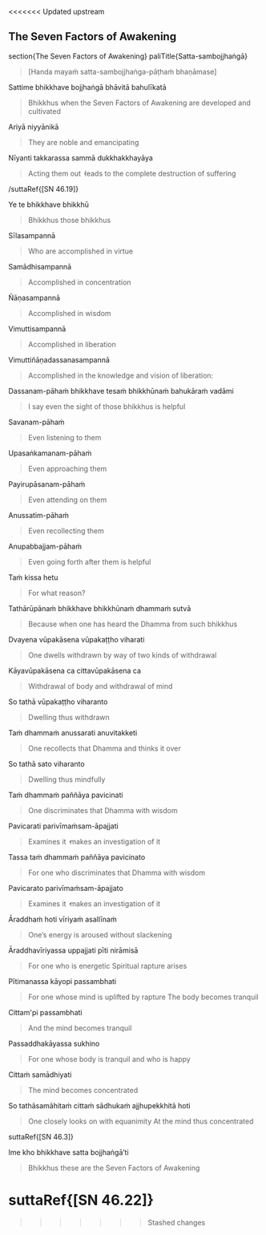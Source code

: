 <<<<<<< Updated upstream
## The Seven Factors of Awakening<a id="seven-factors-of-awakening"></a>
section{The Seven Factors of Awakening}
paliTitle{Satta-sambojjhaṅgā}

> [Handa mayaṁ satta-sambojjhaṅga-pāṭhaṁ bhaṇāmase]

Sattime bhikkhave bojjhaṅgā bhāvitā bahulīkatā

<div class="english">

> Bhikkhus when the Seven Factors of Awakening are developed and cultivated

</div>

Ariyā niyyānikā

<div class="english">

> They are noble and emancipating

</div>

Nīyanti takkarassa sammā dukkhakkhayāya

<div class="english">

> Acting them out  ̓  leads to the complete destruction of suffering

</div>

/suttaRef{[SN 46.19]}

Ye te bhikkhave bhikkhū

<div class="english">

> Bhikkhus those bhikkhus

</div>

Sīlasampannā

<div class="english">

> Who are accomplished in virtue

</div>

Samādhisampannā

<div class="english">

> Accomplished in concentration

</div>

Ñāṇasampannā

<div class="english">

> Accomplished in wisdom

</div>

Vimuttisampannā

<div class="english">

> Accomplished in liberation

</div>

Vimuttiñāṇadassanasampannā

<div class="english">

> Accomplished in the knowledge and vision of liberation:

</div>

Dassanam-pāhaṁ bhikkhave tesaṁ bhikkhūnaṁ bahukāraṁ vadāmi

<div class="english">

> I say even the sight of those bhikkhus is helpful

</div>

Savanam-pāhaṁ

<div class="english">

> Even listening to them

</div>

Upasaṅkamanam-pāhaṁ

<div class="english">

> Even approaching them

</div>

Payirupāsanam-pāhaṁ

<div class="english">

> Even attending on them

</div>

Anussatim-pāhaṁ

<div class="english">

> Even recollecting them

</div>

Anupabbajjam-pāhaṁ

<div class="english">

> Even going forth after them is helpful

</div>

Taṁ kissa hetu

<div class="english">

> For what reason?

</div>

Tathārūpānaṁ bhikkhave bhikkhūnaṁ dhammaṁ sutvā

<div class="english">

> Because when one has heard the Dhamma from such bhikkhus

</div>

Dvayena vūpakāsena vūpakaṭṭho viharati

<div class="english">

> One dwells withdrawn by way of two kinds of withdrawal

</div>

Kāyavūpakāsena ca cittavūpakāsena ca

<div class="english">

> Withdrawal of body and withdrawal of mind

</div>

So tathā vūpakaṭṭho viharanto

<div class="english">

> Dwelling thus withdrawn

</div>

Taṁ dhammaṁ anussarati anuvitakketi

<div class="english">

> One recollects that Dhamma and thinks it over

</div>

So tathā sato viharanto

<div class="english">

> Dwelling thus mindfully

</div>

Taṁ dhammaṁ paññāya pavicinati

<div class="english">

> One discriminates that Dhamma with wisdom

</div>

Pavicarati parivīmaṁsam-āpajjati

<div class="english">

> Examines it  ̓  makes an investigation of it

</div>

Tassa taṁ dhammaṁ paññāya pavicinato

<div class="english">

> For one who discriminates that Dhamma with wisdom

</div>

Pavicarato parivīmaṁsam-āpajjato

<div class="english">

> Examines it  ̓  makes an investigation of it

</div>

Āraddhaṁ hoti vīriyaṁ asallīnaṁ

<div class="english">

> One’s energy is aroused without slackening

</div>

Āraddhavīriyassa uppajjati pīti nirāmisā

<div class="english">

> For one who is energetic
> Spiritual rapture arises

</div>

Pītimanassa kāyopi passambhati

<div class="english">

> For one whose mind is uplifted by rapture
> The body becomes tranquil

</div>

Cittam'pi passambhati

<div class="english">

> And the mind becomes tranquil

</div>

Passaddhakāyassa sukhino

<div class="english">

> For one whose body is tranquil and who is happy

</div>

Cittaṁ samādhiyati

<div class="english">

> The mind becomes concentrated

</div>

So tathāsamāhitaṁ cittaṁ sādhukaṁ ajjhupekkhitā hoti

<div class="english">

> One closely looks on with equanimity
> At the mind thus concentrated

</div>

suttaRef{[SN 46.3]}

Ime kho bhikkhave satta bojjhaṅgā’ti

<div class="english">

> Bhikkhus these are the Seven Factors of Awakening

</div>

suttaRef{[SN 46.22]}
=======
>>>>>>> Stashed changes
